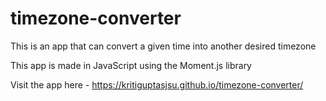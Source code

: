# timezone-converter
This is an app that can convert a given time into another desired timezone

This app is made in JavaScript using the Moment.js library

Visit the app here - https://kritiguptasjsu.github.io/timezone-converter/
